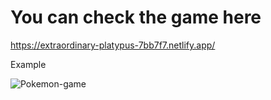# You can check the game here 

https://extraordinary-platypus-7bb7f7.netlify.app/



Example

![Pokemon-game](https://github.com/victorsdd01/vue.js-pokemon-game/assets/61807238/f28e6913-382d-492e-8468-0611bda7d2e0)








